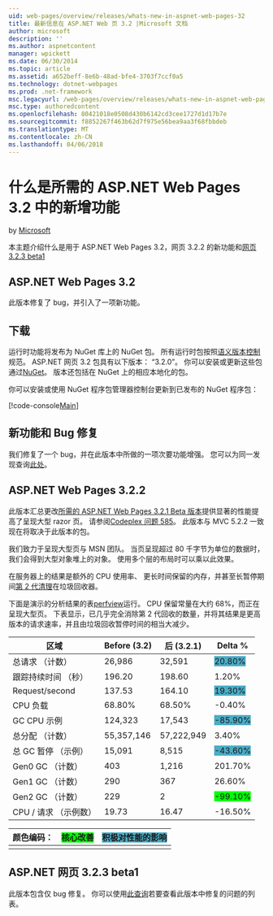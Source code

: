 ```yaml
---
uid: web-pages/overview/releases/whats-new-in-aspnet-web-pages-32
title: 最新信息在 ASP.NET Web 页 3.2 |Microsoft 文档
author: microsoft
description: ''
ms.author: aspnetcontent
manager: wpickett
ms.date: 06/30/2014
ms.topic: article
ms.assetid: a652beff-8e6b-48ad-bfe4-3703f7ccf0a5
ms.technology: dotnet-webpages
ms.prod: .net-framework
msc.legacyurl: /web-pages/overview/releases/whats-new-in-aspnet-web-pages-32
msc.type: authoredcontent
ms.openlocfilehash: 80421018e0508d430b6142cd3cee1727d1d17b7e
ms.sourcegitcommit: f8852267f463b62d7f975e56bea9aa3f68fbbdeb
ms.translationtype: MT
ms.contentlocale: zh-CN
ms.lasthandoff: 04/06/2018
---
```

<a name="whats-new-in-aspnet-web-pages-32"></a>什么是所需的 ASP.NET Web Pages 3.2 中的新增功能
====================
by [Microsoft](https://github.com/microsoft)

本主题介绍什么是用于 ASP.NET Web Pages 3.2，网页 3.2.2 的新功能和[网页 3.2.3 beta1](https://blogs.msdn.com/b/webdev/archive/2014/12/17/asp-net-mvc-5-2-3-web-pages-5-2-3-and-web-api-5-2-3-beta-releases.aspx)

## <a name="aspnet-web-pages-32"></a>ASP.NET Web Pages 3.2

此版本修复了 bug，并引入了一项新功能。

## <a name="download"></a>下载

运行时功能将发布为 NuGet 库上的 NuGet 包。 所有运行时包按照[语义版本控制](http://semver.org/)规范。 ASP.NET 网页 3.2 包具有以下版本： &ldquo;3.2.0&rdquo;。 你可以安装或更新这些包通过[NuGet](http://www.nuget.org/packages/Microsoft.AspNet.WebPages/)。 版本还包括在 NuGet 上的相应本地化的包。

你可以安装或使用 NuGet 程序包管理器控制台更新到已发布的 NuGet 程序包：

[!code-console[Main](whats-new-in-aspnet-web-pages-32/samples/sample1.cmd)]

## <a name="new-feature-and-bug-fix"></a>新功能和 Bug 修复

我们修复了一个 bug，并在此版本中所做的一项次要功能增强。 您可以为同一发现查询[此处](https://aspnetwebstack.codeplex.com/workitem/list/advanced?keyword=&amp;status=Closed&amp;type=All&amp;priority=All&amp;release=v5.2%20RC|v5.2%20RTM&amp;assignedTo=All&amp;component=Web%20Pages%2FRazor&amp;sortField=Id&amp;sortDirection=Descending&amp;page=0&amp;reasonClosed=Fixed)。

## <a name="aspnet-web-pages-322"></a>ASP.NET Web Pages 3.2.2

此版本汇总更改[所需的 ASP.NET Web Pages 3.2.1 Beta 版本](https://blogs.msdn.com/b/webdev/archive/2014/07/28/announcing-the-beta-release-of-web-pages-3-2-1.aspx)提供显著的性能提高了呈现大型 razor 页。 请参阅[Codeplex 问题 585](https://aspnetwebstack.codeplex.com/workitem/585)。 此版本与 MVC 5.2.2 一致现在将取决于此版本的包。

我们致力于呈现大型页与 MSN 团队。 当页呈现超过 80 千字节为单位的数据时，我们会得到大型对象堆上的对象。 使用多个层的布局时可以乘以此效果。

在服务器上的结果是额外的 CPU 使用率、 更长时间保留的内存，并甚至长暂停期间[第 2 代清理](https://msdn.microsoft.com/en-us/library/ms973837.aspx)在垃圾回收器。

下面是演示的分析结果的表[perfview](https://channel9.msdn.com/Series/PerfView-Tutorial)运行。 CPU 保留常量在大约 68%，而正在呈现大型页。 下表显示，已几乎完全消除第 2 代回收的数量，并将其结果是更高版本的请求速率，并且由垃圾回收暂停时间的相当大减少。

| **区域** | **Before (3.2)** | **后 (3.2.1)** | **Delta %** |
| --- | --- | --- | --- |
| 总请求 （计数） | 26,986 | 32,591 | <font style="background-color: #4bacc6">20.80%</font> |
| 跟踪持续时间 （秒） | 196.20 | 198.60 | 1.20% |
| Request/second | 137.53 | 164.10 | <font style="background-color: #4bacc6">19.30%</font> |
| CPU 负载 | 68.80% | 68.50% |  -0.40% |
| GC CPU 示例 | 124,323 | 17,543 | <font style="background-color: #4bacc6">-85.90%</font> |
| 总分配 （计数） | 55,357,146 | 57,222,949 | 3.40% |
| 总 GC 暂停 （示例） | 15,091 | 8,515 | <font style="background-color: #4bacc6">-43.60%</font> |
| Gen0 GC （计数） | 403 | 1,216 | 201.70% |
| Gen1 GC （计数） | 290 | 367 | 26.60% |
| Gen2 GC （计数） | 229 | 2 | <font style="background-color: #00ff00">-99.10%</font> |
| CPU / 请求 （示例数） | 19.73 | 16.47 | -16.50% |

| 颜色编码： | <font style="background-color: #00ff00">核心改善</font> | <font style="background-color: #4bacc6">积极对性能的影响</font> |
|---------------|-----------------------------------------------------------------|-------------------------------------------------------------------------------|
|               |                                                                 |                                                                               |

## <a name="aspnet-web-pages-323-beta1"></a>ASP.NET 网页 3.2.3 beta1

此版本包含仅 bug 修复。 你可以使用[此查询](https://aspnetwebstack.codeplex.com/workitem/list/advanced?keyword=&amp;status=Closed&amp;type=All&amp;priority=All&amp;release=v5.2.3%20Beta&amp;assignedTo=All&amp;component=Web%20Pages%2FRazor&amp;sortField=LastUpdatedDate&amp;sortDirection=Descending&amp;page=0&amp;reasonClosed=Fixed)若要查看此版本中修复的问题的列表。
